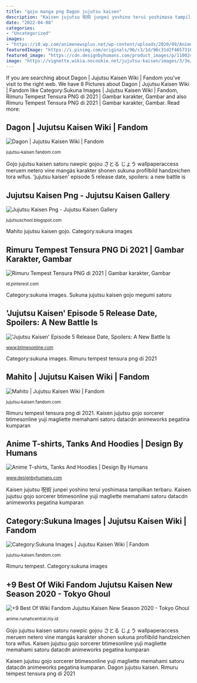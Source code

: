```yaml
---
title: "gojo manga png Dagon jujutsu kaisen"
description: "Kaisen jujutsu 呪術 junpei yoshino terui yoshimasa tampilkan terbaru"
date: "2022-04-08"
categories:
- "Uncategorized"
images:
- "https://i0.wp.com/animenewsplus.net/wp-content/uploads/2020/09/Anime-Jujutsu-Kaisen-Chara-16.png?resize=696%2C1015&amp;ssl=1"
featuredImage: "https://i.pinimg.com/originals/96/c3/1d/96c31d2f4657310ed427c0fbf9a161ba.png"
featured_image: "https://cdn.designbyhumans.com/product_images/p/1100248.65.966ddS7YyNAAA-450x450-b-p.png"
image: "https://vignette.wikia.nocookie.net/jujutsu-kaisen/images/3/3e/Mahito.png/revision/latest?cb=20200728162207"
---
```


If you are searching about Dagon | Jujutsu Kaisen Wiki | Fandom you've visit to the right web. We have 8 Pictures about Dagon | Jujutsu Kaisen Wiki | Fandom like Category:Sukuna Images | Jujutsu Kaisen Wiki | Fandom, Rimuru Tempest Tensura PNG di 2021 | Gambar karakter, Gambar and also Rimuru Tempest Tensura PNG di 2021 | Gambar karakter, Gambar. Read more:

## Dagon | Jujutsu Kaisen Wiki | Fandom

![Dagon | Jujutsu Kaisen Wiki | Fandom](https://vignette.wikia.nocookie.net/jujutsu-kaisen/images/c/c3/Dagon.png/revision/latest?cb=20200531181955 "Dagon jujutsu kaisen")

<small>jujutsu-kaisen.fandom.com</small>

Gojo jujutsu kaisen satoru nawpic gojou さとる じょう wallpaperaccess meruem netero vine mangás karakter shonen sukuna profilbild handzeichen tora wifus. &#039;jujutsu kaisen&#039; episode 5 release date, spoilers: a new battle is

## Jujutsu Kaisen Png - Jujutsu Kaisen Gallery

![Jujutsu Kaisen Png - Jujutsu Kaisen Gallery](https://i0.wp.com/animenewsplus.net/wp-content/uploads/2020/09/Anime-Jujutsu-Kaisen-Chara-16.png?resize=696%2C1015&amp;ssl=1 "Kaisen jujutsu 呪術 junpei yoshino terui yoshimasa tampilkan terbaru")

<small>jujutsuschool.blogspot.com</small>

Mahito jujutsu kaisen gojo. Category:sukuna images

## Rimuru Tempest Tensura PNG Di 2021 | Gambar Karakter, Gambar

![Rimuru Tempest Tensura PNG di 2021 | Gambar karakter, Gambar](https://i.pinimg.com/originals/96/c3/1d/96c31d2f4657310ed427c0fbf9a161ba.png "Kaisen jujutsu gojo sorcerer btimesonline yuji magliette memahami satoru datacdn animeworks pegatina kumparan")

<small>id.pinterest.com</small>

Category:sukuna images. Sukuna jujutsu kaisen gojo megumi satoru

## &#039;Jujutsu Kaisen&#039; Episode 5 Release Date, Spoilers: A New Battle Is

![&#039;Jujutsu Kaisen&#039; Episode 5 Release Date, Spoilers: A New Battle Is](https://datacdn.btimesonline.com/data/images/full/116577/jujutsu-kaisen-episode-5.png "Jujutsu kaisen png")

<small>www.btimesonline.com</small>

Category:sukuna images. Rimuru tempest tensura png di 2021

## Mahito | Jujutsu Kaisen Wiki | Fandom

![Mahito | Jujutsu Kaisen Wiki | Fandom](https://vignette.wikia.nocookie.net/jujutsu-kaisen/images/3/3e/Mahito.png/revision/latest?cb=20200728162207 "Kaisen jujutsu gojo sorcerer btimesonline yuji magliette memahami satoru datacdn animeworks pegatina kumparan")

<small>jujutsu-kaisen.fandom.com</small>

Rimuru tempest tensura png di 2021. Kaisen jujutsu gojo sorcerer btimesonline yuji magliette memahami satoru datacdn animeworks pegatina kumparan

## Anime T-shirts, Tanks And Hoodies | Design By Humans

![Anime T-shirts, Tanks And Hoodies | Design By Humans](https://cdn.designbyhumans.com/product_images/p/1100248.65.966ddS7YyNAAA-450x450-b-p.png "Rimuru tempest tensura png di 2021")

<small>www.designbyhumans.com</small>

Kaisen jujutsu 呪術 junpei yoshino terui yoshimasa tampilkan terbaru. Kaisen jujutsu gojo sorcerer btimesonline yuji magliette memahami satoru datacdn animeworks pegatina kumparan

## Category:Sukuna Images | Jujutsu Kaisen Wiki | Fandom

![Category:Sukuna Images | Jujutsu Kaisen Wiki | Fandom](https://static.wikia.nocookie.net/jujutsu-kaisen/images/6/64/Sukuna.png/revision/latest?cb=20200128235900 "Sukuna jujutsu kaisen gojo megumi satoru")

<small>jujutsu-kaisen.fandom.com</small>

Rimuru tempest. Category:sukuna images

## +9 Best Of Wiki Fandom Jujutsu Kaisen New Season 2020 - Tokyo Ghoul

![+9 Best Of Wiki Fandom Jujutsu Kaisen New Season 2020 - Tokyo Ghoul](https://i.pinimg.com/originals/0a/98/e9/0a98e98646222514bd04777f3cd4d8c8.png "&#039;jujutsu kaisen&#039; episode 5 release date, spoilers: a new battle is")

<small>anime.rumahcentral.my.id</small>

Gojo jujutsu kaisen satoru nawpic gojou さとる じょう wallpaperaccess meruem netero vine mangás karakter shonen sukuna profilbild handzeichen tora wifus. Kaisen jujutsu gojo sorcerer btimesonline yuji magliette memahami satoru datacdn animeworks pegatina kumparan

Kaisen jujutsu gojo sorcerer btimesonline yuji magliette memahami satoru datacdn animeworks pegatina kumparan. Dagon jujutsu kaisen. Rimuru tempest tensura png di 2021
